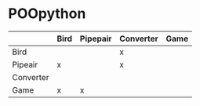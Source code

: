 # POOpython


|             | Bird      | Pipepair  | Converter | Game      |
|-------------|-----------|-----------|-----------|-----------|
| Bird        |           |           |     x     |           |
| Pipeair     |     x     |           |     x     |           |
| Converter   |           |           |           |           |
|Game         |     x     |      x    |           |           |








